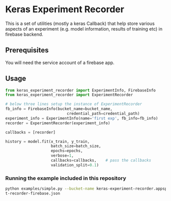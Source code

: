 # Keras Experiment Recorder

This is a set of utilities (mostly a keras Callback) that help store various aspects of an
experiment (e.g. model information, results of training etc) in firebase backend.

## Prerequisites

You will need the service account of a firebase app.

## Usage

```python
from keras_experiment_recorder import ExperimentInfo, FirebaseInfo
from keras_experiment_recorder import ExperimentRecorder

# below three lines setup the instance of ExperimentRecorder
fb_info = FirebaseInfo(bucket_name=bucket_name,
                           credential_path=credential_path)
experiment_info = ExperimentInfo(name='first exp', fb_info=fb_info)
recorder = ExperimentRecorder(experiment_info)

callbacks = [recorder]

history = model.fit(x_train, y_train,
                    batch_size=batch_size,
                    epochs=epochs,
                    verbose=1,
                    callbacks=callbacks,    # pass the callbacks
                    validation_split=0.1)

```

### Running the example included in this repository

```bash
python examples/simple.py --bucket-name keras-experiment-recorder.appspot.com --credential-path ~/Desktop/Dev/keys/keras-experimen
t-recorder-firebase.json
```
